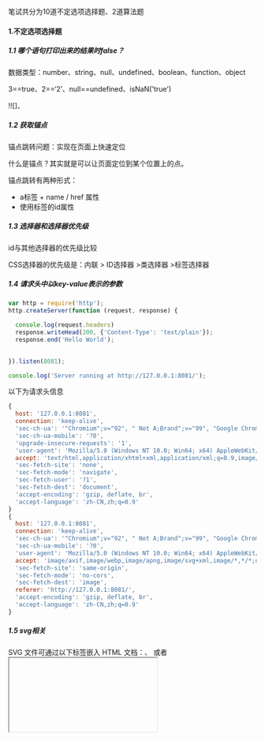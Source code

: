 笔试共分为10道不定选项选择题、2道算法题

#### 1.不定选项选择题

##### 1.1 哪个语句打印出来的结果时false？

​	数据类型：number、string、null、undefined、boolean、function、object

3==true、2==‘2’、null==undefined、isNaN('true')

!![]、

##### 1.2 获取锚点

锚点跳转问题：实现在页面上快速定位

什么是锚点？其实就是可以让页面定位到某个位置上的点。

锚点跳转有两种形式：

- a标签 + name / href 属性
- 使用标签的id属性

##### 1.3 选择器和选择器优先级

id与其他选择器的优先级比较

CSS选择器的优先级是：内联 > ID选择器 >类选择器 >标签选择器

##### 1.4 请求头中以key-value表示的参数

~~~javascript
var http = require('http');
http.createServer(function (request, response) {

  console.log(request.headers)
  response.writeHead(200, {'Content-Type': 'text/plain'});
  response.end('Hello World');
  

}).listen(8081);

console.log('Server running at http://127.0.0.1:8081/');
~~~

以下为请求头信息

~~~javascript
{
  host: '127.0.0.1:8081',
  connection: 'keep-alive',
  'sec-ch-ua': '"Chromium";v="92", " Not A;Brand";v="99", "Google Chrome";v="92"',
  'sec-ch-ua-mobile': '?0',
  'upgrade-insecure-requests': '1',
  'user-agent': 'Mozilla/5.0 (Windows NT 10.0; Win64; x64) AppleWebKit/537.36 (KHTML, like Gecko) Chrome/92.0.4515.131 Safari/537.36',       
  accept: 'text/html,application/xhtml+xml,application/xml;q=0.9,image/avif,image/webp,image/apng,*/*;q=0.8,application/signed-exchange;v=b3;q=0.9',
  'sec-fetch-site': 'none',
  'sec-fetch-mode': 'navigate',
  'sec-fetch-user': '?1',
  'sec-fetch-dest': 'document',
  'accept-encoding': 'gzip, deflate, br',
  'accept-language': 'zh-CN,zh;q=0.9'
}
{
  host: '127.0.0.1:8081',
  connection: 'keep-alive',
  'sec-ch-ua': '"Chromium";v="92", " Not A;Brand";v="99", "Google Chrome";v="92"',
  'sec-ch-ua-mobile': '?0',
  'user-agent': 'Mozilla/5.0 (Windows NT 10.0; Win64; x64) AppleWebKit/537.36 (KHTML, like Gecko) Chrome/92.0.4515.131 Safari/537.36',       
  accept: 'image/avif,image/webp,image/apng,image/svg+xml,image/*,*/*;q=0.8',
  'sec-fetch-site': 'same-origin',
  'sec-fetch-mode': 'no-cors',
  'sec-fetch-dest': 'image',
  referer: 'http://127.0.0.1:8081/',
  'accept-encoding': 'gzip, deflate, br',
  'accept-language': 'zh-CN,zh;q=0.9'
}

~~~



##### 1.5 svg相关

SVG 文件可通过以下标签嵌入 HTML 文档：<embed>、<object> 或者 <iframe>

**SVG 意为可缩放矢量图形（Scalable Vector Graphics）。**SVG 使用 XML 格式定义图像。

~~~javascript

~~~

使用 <embed> 标签

标签被所有主流的浏览器支持，并允许使用脚本。

```html
<embed src="rect.svg" width="300" height="100" 
type="image/svg+xml"
pluginspage="http://www.adobe.com/svg/viewer/install/" />
```

使用 <object> 标签

`<object> `标签是 HTML 4 的标准标签，被所有较新的浏览器支持。它的缺点是不允许使用脚本。

相关的网站：https://undraw.co/search


##### 1.6 head中哪些标签会阻塞渲染



#### 2.算法题

2.1输出去重后的数组



2.2数组中区间最大值